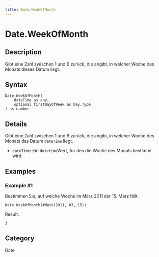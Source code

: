 ```yaml
---
title: Date.WeekOfMonth
---
```


# Date.WeekOfMonth


## Description

Gibt eine Zahl zwischen 1 und 6 zurück, die angibt, in welcher Woche des Monats dieses Datum liegt.


## Syntax

```powerquery
Date.WeekOfMonth(
    dateTime as any,
    optional firstDayOfWeek as Day.Type
) as number
```


## Details

Gibt eine Zahl zwischen 1 und 6 zurück, die angibt, in welcher Woche des Monats das Datum <code>dateTime</code> liegt. <ul> <li><code>dateTime</code>: Ein <code>datetime</code>Wert, für den die Woche des Monats bestimmt wird.</li></ul>


## Examples

### Example #1 
Bestimmen Sie, auf welche Woche im März 2011 der 15. März fällt.
```powerquery
Date.WeekOfMonth(#date(2011, 03, 15))
```

Result: 
```powerquery
3
```




## Category
Date
